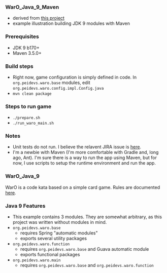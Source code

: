 ### WarO_Java_9_Maven

* derived from [this project](https://github.com/cfdobber/maven-java9-jigsaw)
* example illustration building JDK 9 modules with Maven

### Prerequisites

* JDK 9 b170+
* Maven 3.5.0+

### Build steps

* Right now, game configuration is simply defined in code. In `org.peidevs.waro.base` modules, edit `org.peidevs.waro.config.impl.Config.java`
* `mvn clean package`

### Steps to run game

* `./prepare.sh`
* `./run_waro_main.sh`

### Notes

* Unit tests do not run. I believe the relavent JIRA issue is [here](https://issues.apache.org/jira/projects/MCOMPILER/issues/MCOMPILER-294?filter=allopenissues).
* I'm a newbie with Maven (I'm more comfortable with Gradle and, long ago, Ant). I'm sure there is a way to run the app using Maven, but for now, I use scripts to setup the runtime environment and run the app.

### WarO_Java_9

WarO is a code kata based on a simple card game. Rules are documented [here](https://github.com/peidevs/WarO_Java/blob/master/Rules.md).

### Java 9 Features 

* This example contains 3 modules. They are somewhat arbitrary, as this project was
written without modules in mind.
* `org.peidevs.waro.base`
    * requires Spring "automatic modules"
    * exports several utility packages
* `org.peidevs.waro.function`
    * requires `org.peidevs.waro.base` and Guava automatic module
    * exports functional packages 
* `org.peidevs.waro.main`
    * requires `org.peidevs.waro.base` and `org.peidevs.waro.function`
